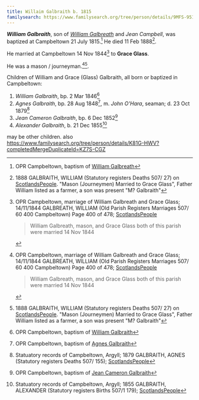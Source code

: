 ```yaml
---
title: Willaim Galbraith b. 1815
familysearch: https://www.familysearch.org/tree/person/details/9MFS-951
---
```

***William Galbraith***, son of *[William Galbreath](galbreath-william-1780.md)* and *Jean Campbell*, was baptized at Campbeltown 21 July 1815.[^birth]  He died 11 Feb 1888[^death].

He married at Campbeltown 14 Nov 1844[^marriage-glass] to **Grace Glass**.

He was a mason / journeyman.[^marriage-glass][^death].

Children of William and Grace (Glass) Galbraith, all born or baptized in Campbeltown:

1. *William Galbraith*, bp. 2 Mar 1846[^william-birth]
2. *Agnes Galbraith*, bp. 28 Aug 1848[^agnes-birth], m. *John O'Hara*, seaman; d. 23 Oct 1879[^agnes-death]
3. *Jean Cameron Galbraith*, bp. 6 Dec 1852[^jean-birth]
4. *Alexander Galbraith*, b. 21 Dec 1855[^alexander-birth]

may be other children.
also https://www.familysearch.org/tree/person/details/K81G-HWV?completedMergeDuplicateId=KZ7S-CGZ

[^birth]: OPR Campbeltown, baptism of [William Galbreath](/sources/opr-campbeltown-births.md#1815-07-21-william-galbreath)

[^death]:  1888 GALBRAITH, WILLIAM (Statutory registers Deaths 507/ 27) on [ScotlandsPeople](https://www.scotlandspeople.gov.uk/view-image/nrs_stat_deaths/2986875).
  "Mason (Journeymen) Married to Grace Glass", Father William listed as a farmer, a son was present "M? Galbraith"

[^marriage-glass]: OPR Campbeltown, marriage of William Galbreath and Grace Glass; 14/11/1844 GALBREATH, WILLIAM (Old Parish Registers Marriages 507/ 60 400 Campbeltown) Page 400 of 478; [ScotlandsPeople](https://www.scotlandspeople.gov.uk/view-image/nrs_opr_records/9531327?image=400)
    > William Galbreath, mason, and Grace Glass both of this parish
    > were married 14 Nov 1844

[^william-birth]: OPR Campbeltown, baptism of [William Galbraith](/sources/opr-campbeltown-births.md#1846-03-02-william-galbreath)

[^agnes-birth]: OPR Campbeltown, baptism of [Agnes Galbraith](/sources/opr-campbeltown-births.md#1848-08-28-agnes-galbreath)

[^agnes-death]: Statuatory records of Campbeltown, Argyll; 1879 GALBRAITH, AGNES (Statutory registers Deaths 507/ 155); [ScotlandsPeople](https://www.scotlandspeople.gov.uk/view-image/nrs_stat_deaths/2170586)

[^jean-birth]: OPR Campbeltown, baptism of [Jean Cameron Galbraith](/sources/opr-campbeltown-births.md#1852-12-06-jean-cameron-galbraith)

[^alexander-birth]: Statuatory records of Campbeltown, Argyll; 1855 GALBRAITH, ALEXANDER (Statutory registers Births 507/1 179); [ScotlandsPeople](https://www.scotlandspeople.gov.uk/view-image/nrs_stat_births/38701597)
